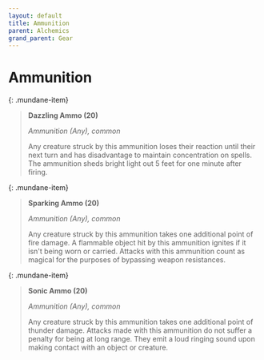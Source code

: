 ```yaml
---
layout: default
title: Ammunition
parent: Alchemics
grand_parent: Gear
---
```


# Ammunition

{: .mundane-item}
> **Dazzling Ammo (20)**
> 
> *Ammunition (Any), common*
> 
> Any creature struck by this ammunition loses their reaction until their next turn and has disadvantage to maintain concentration on spells. The ammunition sheds bright light out 5 feet for one minute after firing. 


{: .mundane-item}
> **Sparking Ammo (20)**
> 
> *Ammunition (Any), common*
> 
> Any creature struck by this ammunition takes one additional point of fire damage. A flammable object hit by this ammunition ignites if it isn't being worn or carried. Attacks with this ammunition count as magical for the purposes of bypassing weapon resistances.


{: .mundane-item}
> **Sonic Ammo (20)**
> 
> *Ammunition (Any), common*
> 
> Any creature struck by this ammunition takes one additional point of thunder damage. Attacks made with this ammunition do not suffer a penalty for being at long range. They emit a loud ringing sound upon making contact with an object or creature. 